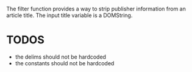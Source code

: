 
The filter function provides a way to strip publisher information from an article title. The input title variable is a DOMString.

# TODOS

* the delims should not be hardcoded
* the constants should not be hardcoded
